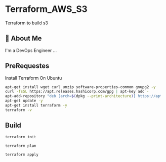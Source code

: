 
# Terraform_AWS_S3

Terraform to build s3

## 🚀 About Me
I'm a DevOps Engineer ...


## PreRequestes

Install Terraform On Ubuntu

```bash
apt-get install wget curl unzip software-properties-common gnupg2 -y
curl -fsSL https://apt.releases.hashicorp.com/gpg | apt-key add -
apt-add-repository "deb [arch=$(dpkg --print-architecture)] https://apt.releases.hashicorp.com $(lsb_release -cs) main"
apt-get update -y
apt-get install terraform -y
terraform -v
```

## Build

```bash
terraform init

terraform plan

terraform apply
```
